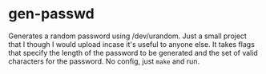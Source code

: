 # gen-passwd
Generates a random password using /dev/urandom. Just a small project
that I though I would upload incase it's useful to anyone else. It takes
flags that specify the length of the password to be generated and the set
of valid characters for the password. No config, just `make` and run.
